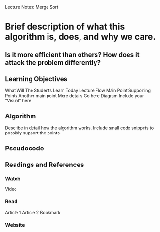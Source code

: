 Lecture Notes: Merge Sort
# Brief description of what this algorithm is, does, and why we care.

## Is it more efficient than others? How does it attack the problem differently?

## Learning Objectives
What
Will
The
Students
Learn
Today
Lecture Flow
Main Point
Supporting Points
Another main point
More details
Go here
Diagram
Include your “Visual” here

## Algorithm
Describe in detail how the algorithm works. Include small code snippets to possibly support the points

## Pseudocode

## Readings and References
### Watch
Video

### Read
Article 1
Article 2
Bookmark

### Website